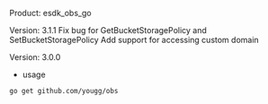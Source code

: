 Product: esdk_obs_go

Version: 3.1.1
Fix bug for GetBucketStoragePolicy and SetBucketStoragePolicy
Add support for accessing custom domain

Version: 3.0.0


- usage

```bash
go get github.com/yougg/obs
```
